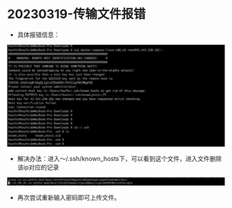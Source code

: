 # 20230319-传输文件报错

- 具体报错信息：

![image-20230319162747033](images/image-20230319162747033.png)

- 解决办法：进入～/.ssh/known_hosts下，可以看到这个文件，进入文件删除该ip对应的记录

![image-20230319162549353](images/image-20230319162549353.png)

- 再次尝试重新输入密码即可上传文件。